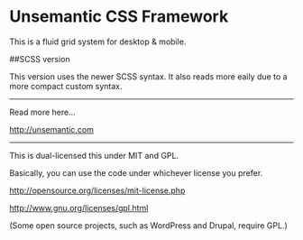 # Unsemantic CSS Framework

This is a fluid grid system for desktop & mobile.

##SCSS version

This version uses the newer SCSS syntax. It also reads more eaily due to a more compact custom syntax.

---

Read more here...

http://unsemantic.com

---

This is dual-licensed this under MIT and GPL.

Basically, you can use the code under whichever license you prefer.

http://opensource.org/licenses/mit-license.php

http://www.gnu.org/licenses/gpl.html

(Some open source projects, such as WordPress and Drupal, require GPL.)